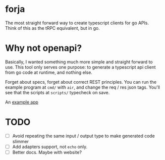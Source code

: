 # forja

The most straight forward way to create typescript clients for go APIs. Think of
this as the tRPC equivalent, but in go.

# Why not openapi?

Basically, I wanted something much more simple and straight forward to use. This
tool only serves one purpose: to generate a typescript api client from go code
at runtime, and nothing else.

Forget about specs, forget about correct REST principles. You can run the
example program at `cmd/` with `air`, and change the req / res json tags. You'll
see that the scripts at `scripts/` typecheck on save.

An [example app](https://github.com/alarbada/forja-solidjs-example)

# TODO

- [ ] Avoid repeating the same input / output type to make generated code slimmer
- [ ] Add adapters support, not `echo` only.
- [ ] Better docs. Maybe with website?
